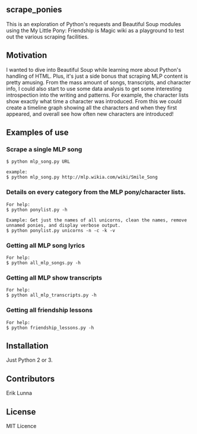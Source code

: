 ## scrape_ponies
This is an exploration of Python's requests and Beautiful Soup modules using the My Little Pony: Friendship is Magic wiki as a playground to test out the various scraping facilities.

## Motivation
I wanted to dive into Beautiful Soup while learning more about Python's handling of HTML. Plus, it's just a side bonus that scraping MLP content is pretty amusing. From the mass amount of songs, transcripts, and character info, I could also start to use some data analysis to get some interesting introspection into the writing and patterns. For example, the character lists show exactly what time a character was introduced. From this we could create a timeline graph showing all the characters and when they first appeared, and overall see how often new characters are introduced!

## Examples of use
### Scrape a single MLP song
```
$ python mlp_song.py URL

example:
$ python mlp_song.py http://mlp.wikia.com/wiki/Smile_Song
```

### Details on every category from the MLP pony/character lists.
```
For help:
$ python ponylist.py -h

Example: Get just the names of all unicorns, clean the names, remove unnamed ponies, and display verbose output.
$ python ponylist.py unicorns -n -c -k -v
```

### Getting all MLP song lyrics
```
For help:
$ python all_mlp_songs.py -h
```

### Getting all MLP show transcripts 
```
For help:
$ python all_mlp_transcripts.py -h
```

### Getting all friendship lessons
```
For help:
$ python friendship_lessons.py -h
```


## Installation
Just Python 2 or 3.

## Contributors
Erik Lunna

## License
MIT Licence
